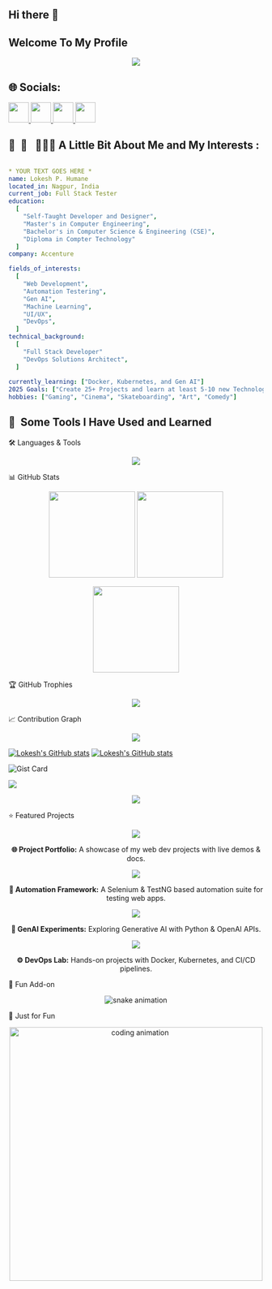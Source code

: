 ## Hi there 👋
## Welcome To My Profile

<!--
**lokeshhumne07/lokeshhumne07** is a ✨ _special_ ✨ repository because its `README.md` (this file) appears on your GitHub profile.

Here are some ideas to get you started:

- 🔭 I’m currently working on ...
- 🌱 I’m currently learning ...
- 👯 I’m looking to collaborate on ...
- 🤔 I’m looking for help with ...
- 💬 Ask me about ...
- 📫 How to reach me: ...
- 😄 Pronouns: ...
- ⚡ Fun fact: ...
-->
<p align="center">
  <img src="https://capsule-render.vercel.app/api?type=waving&height=300&color=gradient&text=Lokesh%20Humane&desc=Sr%20Software%20Tester&descSize=25&descAlignY=65&animation=fadeIn&descAlign=65&textBg=false"/>
  
</p>
<h2>🌐 Socials: </h2> 
<p >
<a  href="https://www.instagram.com/">
  <img height="40" src="https://user-images.githubusercontent.com/46517096/166974368-9798f39f-1f46-499c-b14e-81f0a3f83a06.png"/>
  <img width="40"  src="https://github.com/user-attachments/assets/e726d827-a6e8-446b-83d9-ccc84efd4d15" />
   <img width="40"  src="https://github.com/user-attachments/assets/2a55ad76-d208-442a-9c3c-c162f882d274" />
  <img width="40"  src="https://github.com/user-attachments/assets/d3a29357-3c92-46ea-9e57-6decf97bb6c9" />

</a>
</p>

<p align="center">
<h2> 🚀 &nbsp;💫 &nbsp; 👨🏻‍💻  A Little Bit About Me and My Interests : </h2>
</p>

```yaml

* YOUR TEXT GOES HERE *
name: Lokesh P. Humane
located_in: Nagpur, India
current_job: Full Stack Tester
education:
  [
    "Self-Taught Developer and Designer",
    "Master's in Computer Engineering",
    "Bachelor's in Computer Science & Engineering (CSE)",
    "Diploma in Compter Technology"
  ]
company: Accenture

fields_of_interests:
  [
    "Web Development",
    "Automation Testering",
    "Gen AI",
    "Machine Learning",
    "UI/UX",
    "DevOps",
  ]
technical_background:
  [
    "Full Stack Developer"
    "DevOps Solutions Architect",
  ]
  
currently_learning: ["Docker, Kubernetes, and Gen AI"]
2025 Goals: ["Create 25+ Projects and learn at least 5-10 new Technologies."]
hobbies: ["Gaming", "Cinema", "Skateboarding", "Art", "Comedy"]
```

<h2> 🚀 &nbsp;Some Tools I Have Used and Learned</h2>
🛠️ Languages & Tools
<p align="center"> <a href="https://skillicons.dev"> <img src="https://skillicons.dev/icons?i=java,python,js,selenium,react,nodejs,express,html,css,bootstrap,tailwind,git,github,linux,docker,kubernetes,jenkins,postman,mysql,sqlite&perline=9" /> </a> </p>

<!--

<p align="left">
<img src="https://cdn.jsdelivr.net/gh/devicons/devicon/icons/vscode/vscode-original.svg" alt="vscode" width="45" height="45"/>
<img src="https://cdn.jsdelivr.net/gh/devicons/devicon/icons/bash/bash-original.svg" alt="bash" width="45" height="45"/>
<img width="50" height="50" alt="java" src="https://github.com/user-attachments/assets/21fd8666-a48b-4be6-bf4c-7c980127dde1" />
<img width="50" height="50" alt="eclipse" src="https://cdn.jsdelivr.net/gh/devicons/devicon@latest/icons/eclipse/eclipse-original-wordmark.svg" />
<img width="50" height="50" alt="image" src="https://github.com/user-attachments/assets/f5968490-cca8-4fc6-932b-c9240e880d4a" />
<img width="50" height="50" alt="image" src="https://github.com/user-attachments/assets/378fb960-6c5b-4316-8b3c-8f02f6b5833b" />
<img width="50" height="50" alt="image" src="https://github.com/user-attachments/assets/e9437418-b0ad-44b7-82d9-596e65e5cf96" />

-->  
</p>
📊 GitHub Stats
<p align="center"> <img src="https://github-readme-stats.vercel.app/api?username=lokeshhumne07&show_icons=true&theme=radical" height="170"/> <img src="https://streak-stats.demolab.com?user=lokeshhumne07&theme=radical&hide_border=false" height="170"/> </p> <p align="center"> <img src="https://github-readme-stats.vercel.app/api/top-langs/?username=lokeshhumne07&layout=compact&theme=radical" height="170"/> </p>
🏆 GitHub Trophies
<p align="center"> <img src="https://github-profile-trophy.vercel.app/?username=lokeshhumne07&theme=onedark&no-frame=true&row=1&column=6"/> </p>
📈 Contribution Graph
<p align="center"> <img src="https://github-readme-activity-graph.vercel.app/graph?username=lokeshhumne07&theme=react-dark"/> </p>


[![Lokesh's GitHub stats](https://github-readme-stats.vercel.app/api?username=lokeshhumne07)](https://github.com/lokeshhumne07/github-readme-stats)
[![Lokesh's GitHub stats](https://github-readme-stats.vercel.app/api?username=lokeshhumne07)](https://github.com/lokeshhumne07/github-readme-stats)

![Gist Card](https://github-readme-stats.vercel.app/api/gist?id=bbfce31e0217a3689c8d961a356cb10d)


<picture>
  <source
    srcset="https://github-readme-stats.vercel.app/api?username=lokeshhumne07&show_icons=true&theme=dark"
    media="(prefers-color-scheme: dark)"
  />
  <source
    srcset="https://github-readme-stats.vercel.app/api?username=lokeshhumne07&show_icons=true"
    media="(prefers-color-scheme: light), (prefers-color-scheme: no-preference)"
  />
  <img src="https://github-readme-stats.vercel.app/api?username=lokeshhumne07&show_icons=true" />
</picture>

<p align="center">
 <img src="https://capsule-render.vercel.app/api?type=waving&height=100&color=gradient&section=footer&textBg=false" />
</p>

⭐ Featured Projects
<p align="center"> <a href="https://github.com/lokeshhumne07/project-portfolio"> <img src="https://github-readme-stats.vercel.app/api/pin/?username=lokeshhumne07&repo=project-portfolio&theme=radical" /> </a> </p> <p align="center"><b>🌐 Project Portfolio:</b> A showcase of my web dev projects with live demos & docs.</p> <p align="center"> <a href="https://github.com/lokeshhumne07/automation-framework"> <img src="https://github-readme-stats.vercel.app/api/pin/?username=lokeshhumne07&repo=automation-framework&theme=radical" /> </a> </p> <p align="center"><b>🤖 Automation Framework:</b> A Selenium & TestNG based automation suite for testing web apps.</p> <p align="center"> <a href="https://github.com/lokeshhumne07/genai-experiments"> <img src="https://github-readme-stats.vercel.app/api/pin/?username=lokeshhumne07&repo=genai-experiments&theme=radical" /> </a> </p> <p align="center"><b>🧠 GenAI Experiments:</b> Exploring Generative AI with Python & OpenAI APIs.</p> <p align="center"> <a href="https://github.com/lokeshhumne07/devops-lab"> <img src="https://github-readme-stats.vercel.app/api/pin/?username=lokeshhumne07&repo=devops-lab&theme=radical" /> </a> </p> <p align="center"><b>⚙️ DevOps Lab:</b> Hands-on projects with Docker, Kubernetes, and CI/CD pipelines.</p>
🐍 Fun Add-on
<p align="center"> <img src="https://github.com/lokeshhumne07/lokeshhumne07/blob/output/github-contribution-grid-snake.svg" alt="snake animation"/> </p>
🎨 Just for Fun
<p align="center"> <img src="https://raw.githubusercontent.com/abhisheknaiidu/abhisheknaiidu/master/code.gif" width="500" alt="coding animation"/> </p>
<!--
![Snake animation](https://github.com/lokeshhumne07/lokeshhumne07/blob/output/github-contribution-grid-snake.svg)  
-->

